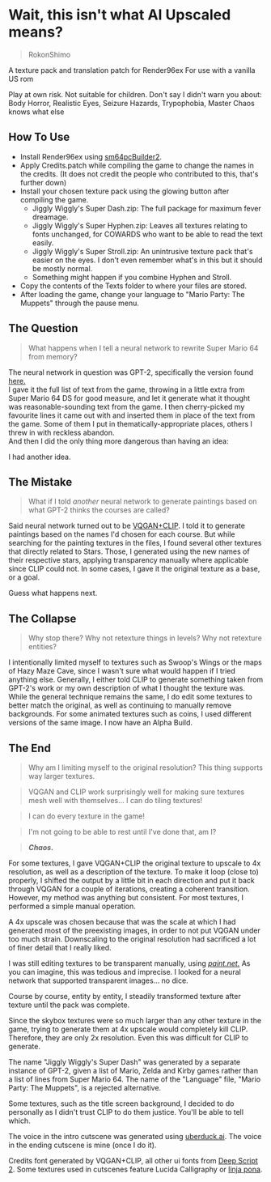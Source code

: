 # Wait, this isn't what AI Upscaled means?
> RokonShimo

A texture pack and translation patch for Render96ex 
For use with a vanilla US rom

Play at own risk. Not suitable for children.
Don't say I didn't warn you about: Body Horror, Realistic Eyes, Seizure Hazards, Trypophobia, Master Chaos knows what else

## How To Use
- Install Render96ex using [sm64pcBuilder2](https://sm64pc.info).
- Apply Credits.patch while compiling the game to change the names in the credits. (It does not credit the people who contributed to this, that's further down)
- Install your chosen texture pack using the glowing button after compiling the game.
	- Jiggly Wiggly's Super Dash.zip: The full package for maximum fever dreamage.
	- Jiggly Wiggly's Super Hyphen.zip: Leaves all textures relating to fonts unchanged, for COWARDS who want to be able to read the text easily.
	- Jiggly Wiggly's Super Stroll.zip: An unintrusive texture pack that's easier on the eyes. I don't even remember what's in this but it should be mostly normal.
	- Something might happen if you combine Hyphen and Stroll.
- Copy the contents of the Texts folder to where your files are stored. 
- After loading the game, change your language to "Mario Party: The Muppets" through the pause menu.

## The Question  
> What happens when I tell a neural network to rewrite Super Mario 64 from memory? 
 
The neural network in question was GPT-2, specifically the version found [here.](https://colab.research.google.com/drive/1VLG8e7YSEwypxU-noRNhsv5dW4NfTGce)  
I gave it the full list of text from the game, throwing in a little extra from Super Mario 64 DS for good measure, and let it generate what it thought was reasonable-sounding text from the game. I then cherry-picked my favourite lines it came out with and inserted them in place of the text from the game. Some of them I put in thematically-appropriate places, others I threw in with reckless abandon.  
And then I did the only thing more dangerous than having an idea:

I had another idea. 

## The Mistake  
> What if I told *another* neural network to generate paintings based on what GPT-2 thinks the courses are called?  

Said neural network turned out to be [VQGAN+CLIP](https://colab.research.google.com/drive/1wkF67ThUz37T2_oPIuSwuO4e_-0vjaLs?usp=sharing).
I told it to generate paintings based on the names I'd chosen for each course. But while searching for the painting textures in the files, I found several other textures that directly related to Stars. Those, I generated using the new names of their respective stars, applying transparency manually where applicable since CLIP could not. In some cases, I gave it the original texture as a base, or a goal.

Guess what happens next.

## The Collapse  
> Why stop there? Why not retexture things in levels? Why not retexture entities?

I intentionally limited myself to textures such as Swoop's Wings or the maps of Hazy Maze Cave, since I wasn't sure what would happen if I tried anything else. Generally, I either told CLIP to generate something taken from GPT-2's work or my own description of what I thought the texture was. While the general technique remains the same, I do edit some textures to better match the original, as well as continuing to manually remove backgrounds. For some animated textures such as coins, I used different versions of the same image.
I now have an Alpha Build.

## The End
> Why am I limiting myself to the original resolution? This thing supports way larger textures.

> VQGAN and CLIP work surprisingly well for making sure textures mesh well with themselves... I can do tiling textures!

> I can do every texture in the game!

> I'm not going to be able to rest until I've done that, am I?

> ***Chaos.***

For some textures, I gave VQGAN+CLIP the original texture to upscale to 4x resolution, as well as a description of the texture. To make it loop (close to) properly, I shifted the output by a little bit in each direction and put it back through VQGAN for a couple of iterations, creating a coherent transition. However, my method was anything but consistent. For most textures, I performed a simple manual operation.

A 4x upscale was chosen because that was the scale at which I had generated most of the preexisting images, in order to not put VQGAN under too much strain. Downscaling to the original resolution had sacrificed a lot of finer detail that I really liked.

I was still editing textures to be transparent manually, using [*paint.net.*](https://getpaint.net) As you can imagine, this was tedious and imprecise. I looked for a neural network that supported transparent images... no dice.

Course by course, entity by entity, I steadily transformed texture after texture until the pack was complete.

Since the skybox textures were so much larger than any other texture in the game, trying to generate them at 4x upscale would completely kill CLIP. Therefore, they are only 2x resolution. Even this was difficult for CLIP to generate.

The name "Jiggly Wiggly's Super Dash" was generated by a separate instance of GPT-2, given a list of Mario, Zelda and Kirby games rather than a list of lines from Super Mario 64. The name of the "Language" file, "Mario Party: The Muppets", is a rejected alternative.

Some textures, such as the title screen background, I decided to do personally as I didn't trust CLIP to do them justice. You'll be able to tell which.

The voice in the intro cutscene was generated using [uberduck.ai](https://uberduck.ai). The voice in the ending cutscene is mine (once I do it).

Credits font generated by VQGAN+CLIP, all other ui fonts from [Deep Script 2](https://ai.fabi.design/). Some textures used in cutscenes feature Lucida Calligraphy or [linja pona](http://musilili.net/linja-pona/).